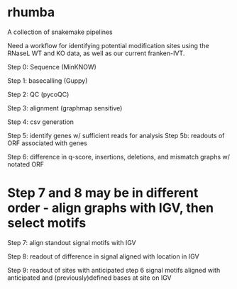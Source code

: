 # rhumba

A collection of snakemake pipelines 

Need a workflow for identifying potential modification sites using the RNaseL WT and KO data, as well as our current franken-IVT.

Step 0: Sequence (MinKNOW)

Step 1: basecalling (Guppy)

Step 2: QC (pycoQC)

Step 3: alignment (graphmap sensitive)

Step 4: csv generation

Step 5: identify genes w/ sufficient reads for analysis
      Step 5b: readouts of ORF associated with genes

Step 6: difference in q-score, insertions, deletions, and mismatch graphs w/ notated ORF

# Step 7 and 8 may be in different order - align graphs with IGV, then select motifs

Step 7: align standout signal motifs with IGV

Step 8: readout of difference in signal aligned with location in IGV

Step 9: readout of sites with anticipated step 6 signal motifs aligned with anticipated and (previously)defined bases at site on IGV
